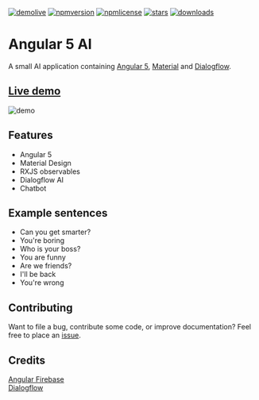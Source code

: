 [![demolive](https://img.shields.io/badge/demo-live-green.svg)](http://angularai.jerouw.nl/)
[![npmversion](https://img.shields.io/npm/v/ngx-ai.svg)]()
[![npmlicense](https://img.shields.io/npm/l/ngx-ai.svg)](https://github.com/jeroenouw/AngularAI/blob/master/LICENSE/)
[![stars](https://img.shields.io/github/stars/jeroenouw/AngularAI.svg)](https://github.com/jeroenouw/AngularAI/stargazers)
[![downloads](https://img.shields.io/npm/dy/ngx-ai.svg)]()

# Angular 5 AI
A small AI application containing [Angular 5](https://angular.io), [Material](https://material.io/) and [Dialogflow](https://dialogflow.com/).

## [Live demo](http://ai.jerouw.nl) 
![demo](https://jerouw.nl/wp-content/uploads/2017/10/angular5ai.png "demo")

## Features
* Angular 5
* Material Design
* RXJS observables
* Dialogflow AI
* Chatbot

## Example sentences
* Can you get smarter?
* You're boring
* Who is your boss?
* You are funny
* Are we friends?
* I'll be back
* You're wrong

## Contributing
Want to file a bug, contribute some code, or improve documentation? Feel free to place an [issue](https://github.com/jeroenouw/AngularAI/issues).  

## Credits
[Angular Firebase](https://angularfirebase.com/)  
[Dialogflow](https://dialogflow.com/)
